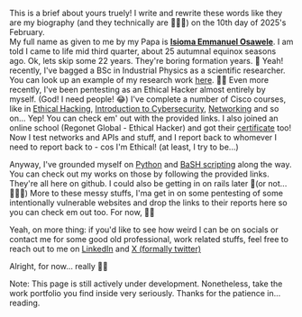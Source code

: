 This is a brief about yours truely!
I write and rewrite these words like they are my biography (and they technically are 🤷🏽‍♂️) on the 10th day of 2025's February.    
My full name as given to me by my Papa is <u>**Isioma Emmanuel Osawele**</u>. I am told I came to life mid third quarter, about 25 autumnal equinox seasons ago.  Ok, lets skip some 22 years. They're boring formation years. 🥱
Yeah! recently, I've bagged a BSc in Industrial Physics as a scientific researcher. You can look up an example of my research work [here](https://journals.nipes.org/index.php/jmsc/article/view/657/650). ✌🏾
Even more recently, I've been pentesting as an Ethical Hacker almost entirely by myself. (God! I need people! 😂) I've complete a number of Cisco courses, like in [Ethical Hacking](https://www.credly.com/badges/bb918a50-f696-43dd-9f2c-9d383c302b97/linked_in_profile), [Introduction to Cybersecurity](https://www.credly.com/badges/67e6cf22-9d5f-47f7-ac01-a48cff9e61e1/public_url), [Networking](https://www.credly.com/badges/02d2151d-6cee-43ae-aed1-3f65335d28f6/linked_in_profile) and so on... Yep! You can check em' out with the provided links.  I also joined an online school (Regonet Global - Ethical Hacker) and got their [certificate](https://drive.google.com/file/d/1457f5y4lDLwCyq_OcVNygN70NoF11jpI/view?usp=sharing) too! Now I test networks and APIs and stuff, and I report back to whomever I need to report back to - cos I'm Ethical! (at least, I try to be...)

Anyway, I've grounded myself on [Python](https://github.com/Osawele/pythons.git) and [BaSH scripting](https://github.com/Osawele/bash_scripts.git) along the way. You can check out my works on those by following the provided links. They're all here on github. I could also be getting in on rails later 🤔(or not...🤷🏽‍♂️)
More to these messy stuffs, I'ma get in on some pentesting of some intentionally vulnerable websites and drop the links to their reports here so you can check em out too. For now, ✌🏾

Yeah, on more thing: if you'd like to see how weird I can be on socials or contact me for some good old professional, work related stuffs, feel free to reach out to me on [LinkedIn](https://www.linkedin.com/in/isioma-emmanuel-osawele
) and [X (formally twitter)](https://x.com/creator_e99)

Alright, for now... really ✌🏾


Note: This page is still actively under development. Nonetheless, take the work portfolio you find inside very seriously. Thanks for the patience in... reading.
